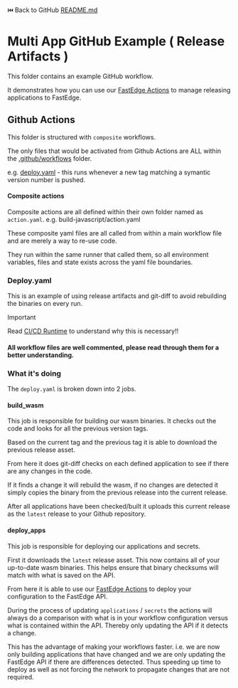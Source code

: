 ⏮️ Back to GitHub [README.md](../README.md)

# Multi App GitHub Example ( Release Artifacts )

This folder contains an example GitHub workflow.

It demonstrates how you can use our [FastEdge Actions](https://github.com/gcore-github-actions/fastedge) to manage releasing applications to FastEdge.

## Github Actions

This folder is structured with `composite` workflows.

The only files that would be activated from Github Actions are ALL within the [.github/workflows](./.github/workflows/) folder.

e.g. [deploy.yaml](./.github/workflows/deploy.yaml) - this runs whenever a new tag matching a symantic version number is pushed.

#### Composite actions

Composite actions are all defined within their own folder named as `action.yaml`. e.g. build-javascript/action.yaml

These composite yaml files are all called from within a main workflow file and are merely a way to re-use code.

They run within the same runner that called them, so all environment variables, files and state exists across the yaml file boundaries.

### Deploy.yaml

This is an example of using release artifacts and git-diff to avoid rebuilding the binaries on every run.

> [!IMPORTANT]
>
> Read
> [CI/CD Runtime](https://github.com/gcore-github-actions/fastedge/blob/main/deploy-app/DEPLOY-APP.md#cicd-runtime)
> to understand why this is necessary!!

#### All workflow files are well commented, please read through them for a better understanding.

### What it's doing

The `deploy.yaml` is broken down into 2 jobs.

#### build_wasm

This job is responsible for building our wasm binaries. It checks out the code and looks for all the previous version tags.

Based on the current tag and the previous tag it is able to download the previous release asset.

From here it does git-diff checks on each defined application to see if there are any changes in the code.

If it finds a change it will rebuild the wasm, if no changes are detected it simply copies the binary from the previous release into the current release.

After all applications have been checked/built it uploads this current release as the `latest` release to your Github repository.

#### deploy_apps

This job is responsible for deploying our applications and secrets.

First it downloads the `latest` release asset. This now contains all of your up-to-date wasm binaries. This helps ensure that binary checksums will match with what is saved on the API.

From here it is able to use our [FastEdge Actions](https://github.com/gcore-github-actions/fastedge) to deploy your configuration to the FastEdge API.

During the process of updating `applications` / `secrets` the actions will always do a comparison with what is in your workflow configuration versus what is contained within the API. Thereby only updating the API if it detects a change.

This has the advantage of making your workflows faster. i.e. we are now only building applications that have changed and we are only updating the FastEdge API if there are differences detected. Thus speeding up time to deploy as well as not forcing the network to propagate changes that are not required.
